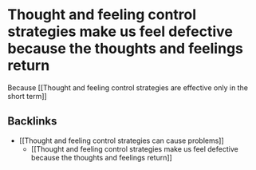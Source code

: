 # Thought and feeling control strategies make us feel defective because the thoughts and feelings return
Because [[Thought and feeling control strategies are effective only in the short term]]

## Backlinks
* [[Thought and feeling control strategies can cause problems]]
	* [[Thought and feeling control strategies make us feel defective because the thoughts and feelings return]]

<!-- #Life -->

<!-- {BearID:63C80628-DE8F-442A-9F3E-7347C455A8D4-15756-00001304640D13A9} -->
